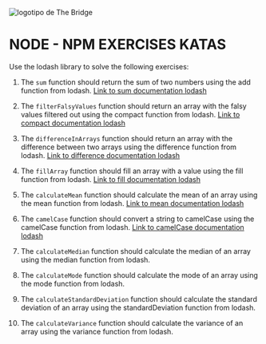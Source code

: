 ![logotipo de The Bridge](https://user-images.githubusercontent.com/27650532/77754601-e8365180-702b-11ea-8bed-5bc14a43f869.png "logotipo de The Bridge")

# NODE - NPM EXERCISES KATAS

Use the lodash library to solve the following exercises:

1. The `sum` function should return the sum of two numbers using the add function from lodash. [Link to sum documentation lodash](https://lodash.com/docs/4.17.15#add)

2. The `filterFalsyValues` function should return an array with the falsy values filtered out using the compact function from lodash. [Link to compact documentation lodash](https://lodash.com/docs/4.17.15#compact)

3. The `differenceInArrays` function should return an array with the difference between two arrays using the difference function from lodash. [Link to difference documentation lodash](https://lodash.com/docs/4.17.15#difference)

4. The `fillArray` function should fill an array with a value using the fill function from lodash. [Link to fill documentation lodash](https://lodash.com/docs/4.17.15#fill)

5. The `calculateMean` function should calculate the mean of an array using the mean function from lodash. [Link to mean documentation lodash](https://lodash.com/docs/4.17.15#mean)

6. The `camelCase` function should convert a string to camelCase using the camelCase function from lodash. [Link to camelCase documentation lodash](https://lodash.com/docs/4.17.15#camelCase)

7. The `calculateMedian` function should calculate the median of an array using the median function from lodash.

8. The `calculateMode` function should calculate the mode of an array using the mode function from lodash.

9. The `calculateStandardDeviation` function should calculate the standard deviation of an array using the standardDeviation function from lodash.

10. The `calculateVariance` function should calculate the variance of an array using the variance function from lodash.
